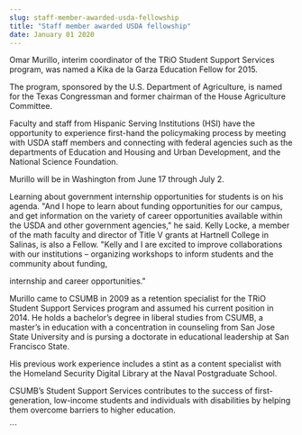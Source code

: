 ```yaml
---
slug: staff-member-awarded-usda-fellowship
title: "Staff member awarded USDA fellowship"
date: January 01 2020
---
```


 
<p>
  Omar Murillo, interim coordinator of the TRiO Student Support Services
  program, was named a Kika de la Garza Education Fellow for 2015.
</p>
<p>
  The program, sponsored by the U.S. Department of Agriculture, is named for the
  Texas Congressman and former chairman of the House Agriculture Committee.
</p>
<p>
  Faculty and staff from Hispanic Serving Institutions &#40;HSI&#41; have the
  opportunity to experience first&#45;hand the policymaking process by meeting
  with USDA staff members and connecting with federal agencies such as the
  departments of Education and Housing and Urban Development, and the National
  Science Foundation.
</p>
<p>Murillo will be in Washington from June 17 through July 2.</p>
<p>
  Learning about government internship opportunities for students is on his
  agenda. "And I hope to learn about funding opportunities for our campus, and
  get information on the variety of career opportunities available within the
  USDA and other government agencies," he said. Kelly Locke, a member of the
  math faculty and director of Title V grants at Hartnell College in Salinas, is
  also a Fellow. "Kelly and I are excited to improve collaborations with our
  institutions – organizing workshops to inform students and the community about
  funding,
</p>
<p>internship and career opportunities."</p>
<p>
  Murillo came to CSUMB in 2009 as a retention specialist for the TRiO Student
  Support Services program and assumed his current position in 2014. He holds a
  bachelor’s degree in liberal studies from CSUMB, a master’s in education with
  a concentration in counseling from San Jose State University and is pursing a
  doctorate in educational leadership at San Francisco State.
</p>
<p>
  His previous work experience includes a stint as a content specialist with the
  Homeland Security Digital Library at the Naval Postgraduate School.
</p>
<p>
  CSUMB’s Student Support Services contributes to the success of
  first&#45;generation, low&#45;income students and individuals with
  disabilities by helping them overcome barriers to higher education.
</p>
```
